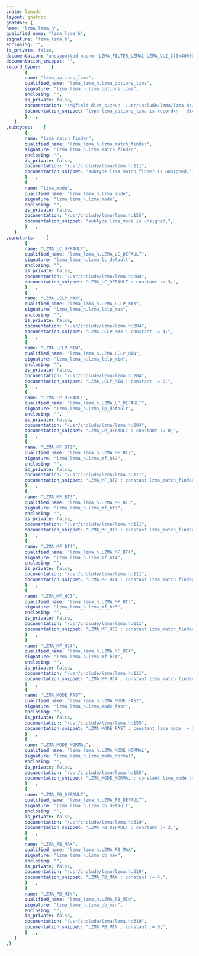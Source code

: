 ```yaml
---
crate: lzmada
layout: gnatdoc
gnatdoc: {
name: "lzma_lzma_h",
qualified_name: "lzma_lzma_h",
signature: "lzma_lzma_h",
enclosing: "",
is_private: false,
documentation: "unsupported macro: LZMA_FILTER_LZMA1 LZMA_VLI_C(0x4000000000000001)\nunsupported macro: LZMA_FILTER_LZMA2 LZMA_VLI_C(0x21)\nunsupported macro: LZMA_DICT_SIZE_MIN UINT32_C(4096)\nunsupported macro: LZMA_DICT_SIZE_DEFAULT (UINT32_C(1) << 23)",
documentation_snippet: "",
record_types:    [
       {
       name: "lzma_options_lzma",
       qualified_name: "lzma_lzma_h.lzma_options_lzma",
       signature: "lzma_lzma_h.lzma_options_lzma",
       enclosing: "",
       is_private: false,
       documentation: "\n@field dict_size\n  /usr/include/lzma/lzma.h:217\n@field preset_dict\n  /usr/include/lzma/lzma.h:240\n@field preset_dict_size\n  /usr/include/lzma/lzma.h:254\n@field lc\n  /usr/include/lzma/lzma.h:281\n@field lp\n  /usr/include/lzma/lzma.h:293\n@field pb\n  /usr/include/lzma/lzma.h:316\n@field mode\n  /usr/include/lzma/lzma.h:322\n@field nice_len\n  /usr/include/lzma/lzma.h:342\n@field mf\n  /usr/include/lzma/lzma.h:345\n@field depth\n  /usr/include/lzma/lzma.h:375\n@field reserved_int1\n  /usr/include/lzma/lzma.h:384\n@field reserved_int2\n  /usr/include/lzma/lzma.h:385\n@field reserved_int3\n  /usr/include/lzma/lzma.h:386\n@field reserved_int4\n  /usr/include/lzma/lzma.h:387\n@field reserved_int5\n  /usr/include/lzma/lzma.h:388\n@field reserved_int6\n  /usr/include/lzma/lzma.h:389\n@field reserved_int7\n  /usr/include/lzma/lzma.h:390\n@field reserved_int8\n  /usr/include/lzma/lzma.h:391\n@field reserved_enum1\n  /usr/include/lzma/lzma.h:392\n@field reserved_enum2\n  /usr/include/lzma/lzma.h:393\n@field reserved_enum3\n  /usr/include/lzma/lzma.h:394\n@field reserved_enum4\n  /usr/include/lzma/lzma.h:395\n@field reserved_ptr1\n  /usr/include/lzma/lzma.h:396\n@field reserved_ptr2\n  /usr/include/lzma/lzma.h:397\n  /usr/include/lzma/lzma.h:399",
       documentation_snippet: "type lzma_options_lzma is record\n   dict_size : aliased Interfaces.C.unsigned;\n   preset_dict : access Ada.Streams.Stream_Element;\n   preset_dict_size : aliased Interfaces.C.unsigned;\n   lc : aliased Interfaces.C.unsigned;\n   lp : aliased Interfaces.C.unsigned;\n   pb : aliased Interfaces.C.unsigned;\n   mode : aliased lzma_mode;\n   nice_len : aliased Interfaces.C.unsigned;\n   mf : aliased lzma_match_finder;\n   depth : aliased Interfaces.C.unsigned;\n   reserved_int1 : aliased Interfaces.C.unsigned;\n   reserved_int2 : aliased Interfaces.C.unsigned;\n   reserved_int3 : aliased Interfaces.C.unsigned;\n   reserved_int4 : aliased Interfaces.C.unsigned;\n   reserved_int5 : aliased Interfaces.C.unsigned;\n   reserved_int6 : aliased Interfaces.C.unsigned;\n   reserved_int7 : aliased Interfaces.C.unsigned;\n   reserved_int8 : aliased Interfaces.C.unsigned;\n   reserved_enum1 : aliased Lzma.Base.lzma_reserved_enum_type;\n   reserved_enum2 : aliased Lzma.Base.lzma_reserved_enum_type;\n   reserved_enum3 : aliased Lzma.Base.lzma_reserved_enum_type;\n   reserved_enum4 : aliased Lzma.Base.lzma_reserved_enum_type;\n   reserved_ptr1 : System.Address;\n   reserved_ptr2 : System.Address;\nend record;",
       }   ,
   ]
,subtypes:    [
       {
       name: "lzma_match_finder",
       qualified_name: "lzma_lzma_h.lzma_match_finder",
       signature: "lzma_lzma_h.lzma_match_finder",
       enclosing: "",
       is_private: false,
       documentation: "/usr/include/lzma/lzma.h:111",
       documentation_snippet: "subtype lzma_match_finder is unsigned;",
       }   ,
       {
       name: "lzma_mode",
       qualified_name: "lzma_lzma_h.lzma_mode",
       signature: "lzma_lzma_h.lzma_mode",
       enclosing: "",
       is_private: false,
       documentation: "/usr/include/lzma/lzma.h:155",
       documentation_snippet: "subtype lzma_mode is unsigned;",
       }   ,
   ]
,constants:    [
       {
       name: "LZMA_LC_DEFAULT",
       qualified_name: "lzma_lzma_h.LZMA_LC_DEFAULT",
       signature: "lzma_lzma_h.lzma_lc_default",
       enclosing: "",
       is_private: false,
       documentation: "/usr/include/lzma/lzma.h:284",
       documentation_snippet: "LZMA_LC_DEFAULT : constant := 3;",
       }   ,
       {
       name: "LZMA_LCLP_MAX",
       qualified_name: "lzma_lzma_h.LZMA_LCLP_MAX",
       signature: "lzma_lzma_h.lzma_lclp_max",
       enclosing: "",
       is_private: false,
       documentation: "/usr/include/lzma/lzma.h:284",
       documentation_snippet: "LZMA_LCLP_MAX : constant := 4;",
       }   ,
       {
       name: "LZMA_LCLP_MIN",
       qualified_name: "lzma_lzma_h.LZMA_LCLP_MIN",
       signature: "lzma_lzma_h.lzma_lclp_min",
       enclosing: "",
       is_private: false,
       documentation: "/usr/include/lzma/lzma.h:284",
       documentation_snippet: "LZMA_LCLP_MIN : constant := 0;",
       }   ,
       {
       name: "LZMA_LP_DEFAULT",
       qualified_name: "lzma_lzma_h.LZMA_LP_DEFAULT",
       signature: "lzma_lzma_h.lzma_lp_default",
       enclosing: "",
       is_private: false,
       documentation: "/usr/include/lzma/lzma.h:294",
       documentation_snippet: "LZMA_LP_DEFAULT : constant := 0;",
       }   ,
       {
       name: "LZMA_MF_BT2",
       qualified_name: "lzma_lzma_h.LZMA_MF_BT2",
       signature: "lzma_lzma_h.lzma_mf_bt2",
       enclosing: "",
       is_private: false,
       documentation: "/usr/include/lzma/lzma.h:111",
       documentation_snippet: "LZMA_MF_BT2 : constant lzma_match_finder := 18;",
       }   ,
       {
       name: "LZMA_MF_BT3",
       qualified_name: "lzma_lzma_h.LZMA_MF_BT3",
       signature: "lzma_lzma_h.lzma_mf_bt3",
       enclosing: "",
       is_private: false,
       documentation: "/usr/include/lzma/lzma.h:111",
       documentation_snippet: "LZMA_MF_BT3 : constant lzma_match_finder := 19;",
       }   ,
       {
       name: "LZMA_MF_BT4",
       qualified_name: "lzma_lzma_h.LZMA_MF_BT4",
       signature: "lzma_lzma_h.lzma_mf_bt4",
       enclosing: "",
       is_private: false,
       documentation: "/usr/include/lzma/lzma.h:111",
       documentation_snippet: "LZMA_MF_BT4 : constant lzma_match_finder := 20;",
       }   ,
       {
       name: "LZMA_MF_HC3",
       qualified_name: "lzma_lzma_h.LZMA_MF_HC3",
       signature: "lzma_lzma_h.lzma_mf_hc3",
       enclosing: "",
       is_private: false,
       documentation: "/usr/include/lzma/lzma.h:111",
       documentation_snippet: "LZMA_MF_HC3 : constant lzma_match_finder := 3;",
       }   ,
       {
       name: "LZMA_MF_HC4",
       qualified_name: "lzma_lzma_h.LZMA_MF_HC4",
       signature: "lzma_lzma_h.lzma_mf_hc4",
       enclosing: "",
       is_private: false,
       documentation: "/usr/include/lzma/lzma.h:111",
       documentation_snippet: "LZMA_MF_HC4 : constant lzma_match_finder := 4;",
       }   ,
       {
       name: "LZMA_MODE_FAST",
       qualified_name: "lzma_lzma_h.LZMA_MODE_FAST",
       signature: "lzma_lzma_h.lzma_mode_fast",
       enclosing: "",
       is_private: false,
       documentation: "/usr/include/lzma/lzma.h:155",
       documentation_snippet: "LZMA_MODE_FAST : constant lzma_mode := 1;",
       }   ,
       {
       name: "LZMA_MODE_NORMAL",
       qualified_name: "lzma_lzma_h.LZMA_MODE_NORMAL",
       signature: "lzma_lzma_h.lzma_mode_normal",
       enclosing: "",
       is_private: false,
       documentation: "/usr/include/lzma/lzma.h:155",
       documentation_snippet: "LZMA_MODE_NORMAL : constant lzma_mode := 2;",
       }   ,
       {
       name: "LZMA_PB_DEFAULT",
       qualified_name: "lzma_lzma_h.LZMA_PB_DEFAULT",
       signature: "lzma_lzma_h.lzma_pb_default",
       enclosing: "",
       is_private: false,
       documentation: "/usr/include/lzma/lzma.h:319",
       documentation_snippet: "LZMA_PB_DEFAULT : constant := 2;",
       }   ,
       {
       name: "LZMA_PB_MAX",
       qualified_name: "lzma_lzma_h.LZMA_PB_MAX",
       signature: "lzma_lzma_h.lzma_pb_max",
       enclosing: "",
       is_private: false,
       documentation: "/usr/include/lzma/lzma.h:319",
       documentation_snippet: "LZMA_PB_MAX : constant := 4;",
       }   ,
       {
       name: "LZMA_PB_MIN",
       qualified_name: "lzma_lzma_h.LZMA_PB_MIN",
       signature: "lzma_lzma_h.lzma_pb_min",
       enclosing: "",
       is_private: false,
       documentation: "/usr/include/lzma/lzma.h:319",
       documentation_snippet: "LZMA_PB_MIN : constant := 0;",
       }   ,
   ]
,}
---
```

